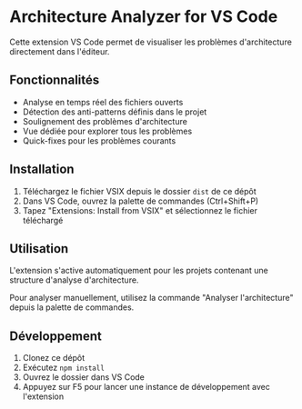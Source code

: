 
# Architecture Analyzer for VS Code

Cette extension VS Code permet de visualiser les problèmes d'architecture directement dans l'éditeur.

## Fonctionnalités

- Analyse en temps réel des fichiers ouverts
- Détection des anti-patterns définis dans le projet
- Soulignement des problèmes d'architecture
- Vue dédiée pour explorer tous les problèmes
- Quick-fixes pour les problèmes courants

## Installation

1. Téléchargez le fichier VSIX depuis le dossier `dist` de ce dépôt
2. Dans VS Code, ouvrez la palette de commandes (Ctrl+Shift+P)
3. Tapez "Extensions: Install from VSIX" et sélectionnez le fichier téléchargé

## Utilisation

L'extension s'active automatiquement pour les projets contenant une structure d'analyse d'architecture.

Pour analyser manuellement, utilisez la commande "Analyser l'architecture" depuis la palette de commandes.

## Développement

1. Clonez ce dépôt
2. Exécutez `npm install`
3. Ouvrez le dossier dans VS Code
4. Appuyez sur F5 pour lancer une instance de développement avec l'extension
